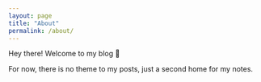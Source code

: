 ```yaml
---
layout: page
title: "About"
permalink: /about/
---
```


Hey there! Welcome to my blog :speech_balloon:

For now, there is no theme to my posts, just a second home for my notes.




